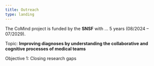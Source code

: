 ```yaml
---
title: Outreach
type: landing
---
```


The CoMind project is funded by the **SNSF** with … 5 years (08/2024 – 07/2029).

Topic: **Improving diagnoses by understanding the collaborative and cognitive processes of medical teams**

Objective 1: Closing research gaps



